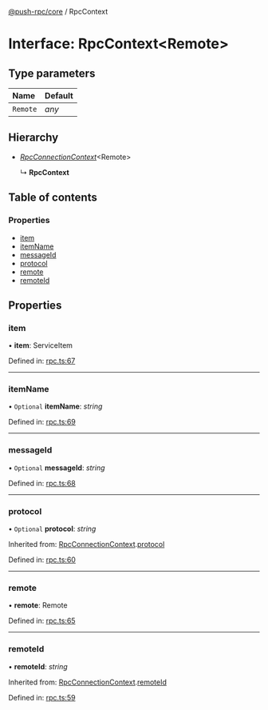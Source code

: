 [@push-rpc/core](../README.md) / RpcContext

# Interface: RpcContext<Remote\>

## Type parameters

| Name | Default |
| :------ | :------ |
| `Remote` | *any* |

## Hierarchy

* [*RpcConnectionContext*](rpcconnectioncontext.md)<Remote\>

  ↳ **RpcContext**

## Table of contents

### Properties

- [item](rpccontext.md#item)
- [itemName](rpccontext.md#itemname)
- [messageId](rpccontext.md#messageid)
- [protocol](rpccontext.md#protocol)
- [remote](rpccontext.md#remote)
- [remoteId](rpccontext.md#remoteid)

## Properties

### item

• **item**: ServiceItem

Defined in: [rpc.ts:67](https://github.com/vasyas/typescript-rpc/blob/a0bd7db/packages/core/src/rpc.ts#L67)

___

### itemName

• `Optional` **itemName**: *string*

Defined in: [rpc.ts:69](https://github.com/vasyas/typescript-rpc/blob/a0bd7db/packages/core/src/rpc.ts#L69)

___

### messageId

• `Optional` **messageId**: *string*

Defined in: [rpc.ts:68](https://github.com/vasyas/typescript-rpc/blob/a0bd7db/packages/core/src/rpc.ts#L68)

___

### protocol

• `Optional` **protocol**: *string*

Inherited from: [RpcConnectionContext](rpcconnectioncontext.md).[protocol](rpcconnectioncontext.md#protocol)

Defined in: [rpc.ts:60](https://github.com/vasyas/typescript-rpc/blob/a0bd7db/packages/core/src/rpc.ts#L60)

___

### remote

• **remote**: Remote

Defined in: [rpc.ts:65](https://github.com/vasyas/typescript-rpc/blob/a0bd7db/packages/core/src/rpc.ts#L65)

___

### remoteId

• **remoteId**: *string*

Inherited from: [RpcConnectionContext](rpcconnectioncontext.md).[remoteId](rpcconnectioncontext.md#remoteid)

Defined in: [rpc.ts:59](https://github.com/vasyas/typescript-rpc/blob/a0bd7db/packages/core/src/rpc.ts#L59)

